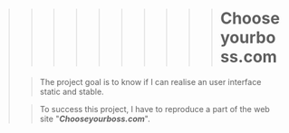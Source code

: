 >>>>>>>>>> # Chooseyourboss.com
>
>
>> The project goal is to know if I can realise an user interface static and stable.
>
>> To success this project, I have to reproduce a part of the web site "***Chooseyourboss.com***".
>
>> 
